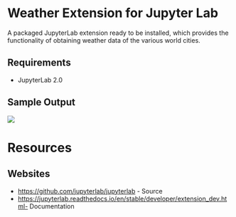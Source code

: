 # Weather Extension for Jupyter Lab

A packaged JupyterLab extension ready to be installed, which provides the functionality of obtaining weather data of the various world cities.

## Requirements

* JupyterLab 2.0

## Sample Output

![](https://github.com/RishabhGoyal992/SWAN-Tasks/Task-2/Weather-Extension/style/captured.gif)

# Resources

## Websites
- https://github.com/jupyterlab/jupyterlab - Source
- https://jupyterlab.readthedocs.io/en/stable/developer/extension_dev.html- Documentation
